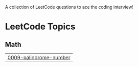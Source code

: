A collection of LeetCode questions to ace the coding interview!

<!---LeetCode Topics Start-->
# LeetCode Topics
## Math
|  |
| ------- |
| [0009-palindrome-number](https://github.com/Ayush0115D/DSA-JAVA/tree/master/0009-palindrome-number) |
<!---LeetCode Topics End-->
